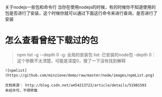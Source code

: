 关于nodejs一些包和命令行
当你在使用nodejs的时候，有的时候你不知道使用的包是否进行了安装，这个时候你就可以通过下面这行命令来进行查询，是否进行了安装
#   怎么查看曾经下载过的包
>   npm list -g --depth 0
    -g:         全局的安装包
    list:       已安装的node包
    -depth 0：  这个参数不太清楚，可能是深度0，搜了一下没有找到解释

    ![npmlist](https://github.com/minzione/demo/raw/master/node/images/npmList.png)

    文档来源： http://blog.csdn.net/a454213722/article/details/51981503
    未经许可，不得转载